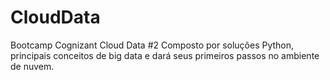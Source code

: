 # CloudData

Bootcamp Cognizant Cloud Data #2
Composto por soluções Python, principais conceitos de big data e dará seus primeiros passos no ambiente de nuvem.
